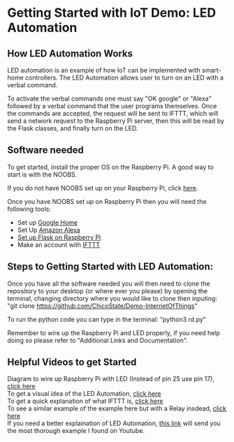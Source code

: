 # Getting Started with IoT Demo: LED Automation

## How LED Automation Works
LED automation is an example of how IoT can be implemented with smart-home controllers. The LED Automation allows user to turn on an LED with a verbal command.

To activate the verbal commands one must say "OK google" or "Alexa" followed by a verbal command that the user programs themselves. Once the commands are accepted, the request will be sent to IFTTT, which will send a network request to the Raspberry Pi server, then this will be read by the Flask classes, and finally turn on the LED.

## Software needed
To get started, install the proper OS on the Raspberry Pi. A good way to start is with the NOOBS.

If you do not have NOOBS set up on your Raspberry Pi, click [here](https://www.raspberrypi.org/downloads/noobs/).

Once you have NOOBS set up on Raspberry Pi then you will need the following tools:

* Set up [Google Home](https://support.google.com/googlehome/answer/7126472?hl=en)
* Set Up [Amazon Alexa](https://www.amazon.com/gp/help/customer/display.html?nodeId=201601770)
* [Set up Flask on Raspberry Pi](https://projects.raspberrypi.org/en/projects/python-web-server-with-flask/)
* Make an account with [IFTTT](https://ifttt.com/discover)

## Steps to Getting Started with LED Automation:

Once you have all the software needed you will then need to clone the repository to your desktop (or where ever you please) by opening the terminal, changing directory where you would like to clone then inputing:
   "git clone https://github.com/ChicoState/Demo-InternetOfThings"
   
   To run the python code you can type in the terminal:
   "python3 rd.py"
   
   Remember to wire up the Raspberry Pi and LED properly, if you need help doing so please refer to "Additional Links and Documentation".

##  Helpful Videos to get Started
Diagram to wire up Raspberry Pi with LED (Instead of pin 25 use pin 17), [click here](https://cdn.sparkfun.com/assets/e/1/4/c/a/528bd59d757b7f65548b4567.png) <br />
To get a visual idea of the LED Automation, [click here](https://www.youtube.com/watch?v=zp-HlLbT-xA)<br />
To get a quick explanation of what IFTTT is, [click here](https://www.youtube.com/watch?v=YV3DEmmDHdc)<br />
To see a similar example of the example here but with a Relay insdead, [click here](http://www.instructables.com/id/Google-Home-Raspberry-Pi-Power-Strip/)<br />
If you need a better explaination of LED Automation, [this link](https://www.youtube.com/watch?v=1Eo9NSiS3Y8) will send you the most thorough example I found on Youtube.<br />

